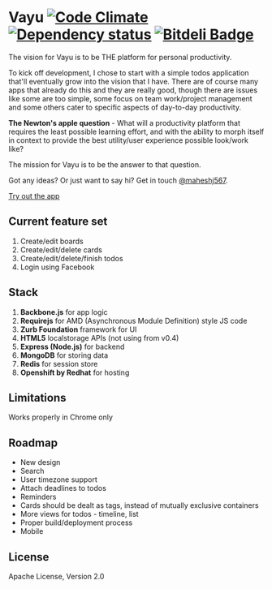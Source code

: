 # Vayu [![Code Climate](https://codeclimate.com/github/maheshj567/vayu.png)](https://codeclimate.com/github/maheshj567/vayu) [![Dependency status](https://gemnasium.com/maheshj567/vayu.png)](https://gemnasium.com/maheshj567/vayu) [![Bitdeli Badge](https://d2weczhvl823v0.cloudfront.net/maheshj567/vayu/trend.png)](https://bitdeli.com/free "Bitdeli Badge")

The vision for Vayu is to be THE platform for personal productivity.

To kick off development, I chose to start with a simple todos application that'll eventually grow into the vision that I have. There are of course many apps that already do this and they are really good, though there are issues like some are too simple, some focus on team work/project management and some others cater to specific aspects of day-to-day productivity.

**The Newton's apple question** - What will a productivity platform that requires the least possible learning effort, and with the ability to morph itself in context to provide the best utility/user experience possible look/work like?

The mission for Vayu is to be the answer to that question.

Got any ideas? Or just want to say hi? Get in touch [@maheshj567](http://twitter.com/maheshj567).

[Try out the app](http://vayu.io)

## Current feature set

1. Create/edit boards
2. Create/edit/delete cards
3. Create/edit/delete/finish todos
4. Login using Facebook

## Stack

1. **Backbone.js** for app logic
2. **Requirejs** for AMD (Asynchronous Module Definition) style JS code
3. **Zurb Foundation** framework for UI
4. **HTML5** localstorage APIs (not using from v0.4)
5. **Express (Node.js)** for backend
6. **MongoDB** for storing data
7. **Redis** for session store
8. **Openshift by Redhat** for hosting 

## Limitations

Works properly in Chrome only

## Roadmap

* New design
* Search
* User timezone support
* Attach deadlines to todos
* Reminders
* Cards should be dealt as tags, instead of mutually exclusive containers
* More views for todos - timeline, list
* Proper build/deployment process
* Mobile

## License

Apache License, Version 2.0
